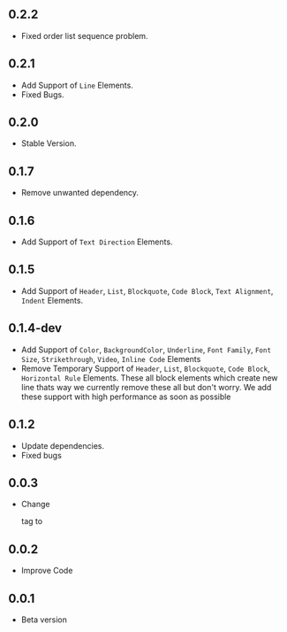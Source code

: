 ## 0.2.2
- Fixed order list sequence problem.

## 0.2.1
- Add Support of `Line` Elements.
- Fixed Bugs.

## 0.2.0
- Stable Version.

## 0.1.7
- Remove unwanted dependency.

## 0.1.6
- Add Support of `Text Direction` Elements.

## 0.1.5
- Add Support of `Header`, `List`, `Blockquote`, `Code Block`, `Text Alignment`, `Indent` Elements.

## 0.1.4-dev
- Add Support of `Color`, `BackgroundColor`, `Underline`, `Font Family`, `Font Size`, `Strikethrough`, `Video`, `Inline Code` Elements
- Remove Temporary Support of `Header`, `List`, `Blockquote`, `Code Block`, `Horizontal Rule` Elements. These all block elements which create new line thats way we currently remove these all but don't worry. We add these support with high performance as soon as possible

## 0.1.2
- Update dependencies.
- Fixed bugs

## 0.0.3
- Change <p> tag to <span>

## 0.0.2
- Improve Code

## 0.0.1
- Beta version 
